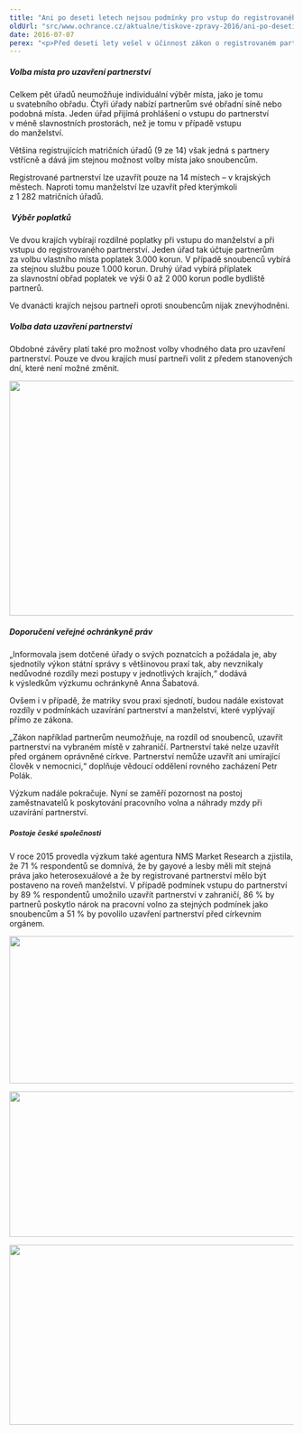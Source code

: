 ```yaml
---
title: "Ani po deseti letech nejsou podmínky pro vstup do registrovaného partnerství ve všech krajích stejné"
oldUrl: "src/www.ochrance.cz/aktualne/tiskove-zpravy-2016/ani-po-deseti-letech-nejsou-podminky-pro-vstup-do-registrovaneho-partnerstvi-ve-vsech-krajich-s"
date: 2016-07-07
perex: "<p>Před deseti lety vešel v účinnost zákon o registrovaném partnerství. Za dobu jeho existence vstoupilo do tohoto svazku 2174 párů (k 1.1. 2016). Registrované partnerství lze v České republice uzavřít pouze na 14 místech – v krajských městech.  Náš výzkum ukázal, že navzdory převažující dobré praxi existují mezi některými krajskými městy velké rozdíly v podmínkách, za kterých mohou páry do svazku vstoupit. Ať již se to týká volby místa, času nebo výše vybíraných poplatků. </p>"
---
```


<!-- imported from the old website -->

<h5>Volba místa pro uzavření partnerství </h5> <p>Celkem pět úřadů neumožňuje individuální výběr místa, jako je tomu u svatebního obřadu. Čtyři úřady nabízí partnerům své obřadní síně nebo podobná místa. Jeden úřad přijímá prohlášení o vstupu do partnerství v méně slavnostních prostorách, než je tomu v případě vstupu do manželství. </p> <p>Většina registrujících matričních úřadů (9 ze 14) však jedná s partnery vstřícně a dává jim stejnou možnost volby místa jako snoubencům.</p> <p>Registrované partnerství lze uzavřít pouze na 14 místech &ndash; v krajských městech. Naproti tomu manželství lze uzavřít před kterýmkoli z 1 282 matričních úřadů.  </p> <h5> Výběr poplatků</h5> <p>Ve dvou krajích vybírají rozdílné poplatky při vstupu do manželství a při vstupu do registrovaného partnerství. Jeden úřad tak účtuje partnerům za volbu vlastního místa poplatek 3.000 korun. V případě snoubenců vybírá za stejnou službu pouze 1.000 korun. Druhý úřad vybírá příplatek za slavnostní obřad poplatek ve výši 0 až 2 000 korun podle bydliště partnerů.</p> <p>Ve dvanácti krajích nejsou partneři oproti snoubencům nijak znevýhodněni.</p> <h5>Volba data uzavření partnerství</h5> <p>Obdobné závěry platí také pro možnost volby vhodného data pro uzavření partnerství. Pouze ve dvou krajích musí partneři volit z předem stanovených dní, které není možné změnit. </p><img src="https://www.ochrance.cz/uploads/RTEmagicC_1_Pocet_uzavrenych_partnerstvi_v_jednotlivych_krajich.png.png" width="604" height="416" alt="" /><h5>Doporučení veřejné ochránkyně práv</h5><p>„Informovala jsem dotčené úřady o svých poznatcích a požádala je, aby sjednotily výkon státní správy s většinovou praxí tak, aby nevznikaly nedůvodné rozdíly mezi postupy v jednotlivých krajích,“ dodává k výsledkům výzkumu ochránkyně Anna Šabatová. </p><p>Ovšem i v případě, že matriky svou praxi sjednotí, budou nadále existovat rozdíly v podmínkách uzavírání partnerství a manželství, které vyplývají přímo ze zákona.</p><p>„Zákon například partnerům neumožňuje, na rozdíl od snoubenců, uzavřít partnerství na vybraném místě v zahraničí. Partnerství také nelze uzavřít před orgánem oprávněné církve. Partnerství nemůže uzavřít ani umírající člověk v nemocnici,“ doplňuje vědoucí oddělení rovného zacházení Petr Polák. </p><p>Výzkum nadále pokračuje. Nyní se zaměří pozornost na postoj zaměstnavatelů k poskytování pracovního volna a náhrady mzdy při uzavírání partnerství.</p><h5><span style="line-height: 17.92px; font-size: 12.8px;">Postoje české společnosti</span></h5> <p>V roce 2015 provedla výzkum také agentura NMS Market Research a zjistila, že 71 % respondentů se domnívá, že by gayové a lesby měli mít stejná práva jako heterosexuálové a že by registrované partnerství mělo být postaveno na roveň manželství. V případě podmínek vstupu do partnerství by 89 % respondentů umožnilo uzavřít partnerství v zahraničí, 86 % by partnerů poskytlo nárok na pracovní volno za stejných podmínek jako snoubencům a 51 % by povolilo uzavření partnerství před církevním orgánem.</p><p><img src="https://www.ochrance.cz/uploads/RTEmagicC_2_Gayove_a_lesby_maji_mit_stejna_prava_jako_heterosexualove_ve_vsech_oblastech_zivota.png.png" width="557" height="261" alt="" /></p><p><img src="https://www.ochrance.cz/uploads/RTEmagicC_3_Melo_by_byt_registrovane_partnerstvi_postaveno_na_roven_manzelskym_parum_01.png.png" width="519" height="258" alt="" /></p><p><img src="https://www.ochrance.cz/uploads/RTEmagicC_4_Registrovanym_partnerum_bych_umoznil.png.png" width="609" height="319" alt="" /></p>
